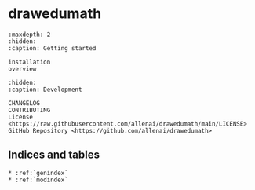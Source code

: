 # **drawedumath**

```{toctree}
:maxdepth: 2
:hidden:
:caption: Getting started

installation
overview
```

```{toctree}
:hidden:
:caption: Development

CHANGELOG
CONTRIBUTING
License <https://raw.githubusercontent.com/allenai/drawedumath/main/LICENSE>
GitHub Repository <https://github.com/allenai/drawedumath>
```

## Indices and tables

```{eval-rst}
* :ref:`genindex`
* :ref:`modindex`
```
